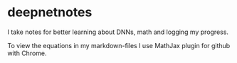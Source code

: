[MathJax]: <https://www.mathjax.org/> 

# deepnetnotes
I take notes for better learning about DNNs, math and logging my progress.

To view the equations in my markdown-files I use MathJax plugin for github with Chrome. 
